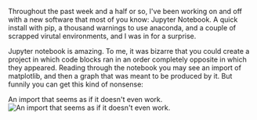 Throughout the past week and a half or so, I've been working on and off with a new software that most of you know: Jupyter Notebook. A quick install with pip, a thousand warnings to use anaconda, and a couple of scrapped virutal environments, and I was in for a surprise.

Jupyter notebook is amazing. To me, it was bizarre that you could create a project in which code blocks ran in an order completely opposite in which they appeared. Reading through the notebook you may see an import of matplotlib, and then a graph that was meant to be produced by it.
But funnily you can get this kind of nonsense:

An import that seems as if it doesn't even work.
![An import that seems as if it doesn't even work.](https://media.discordapp.net/attachments/519652291460988980/922946582087893082/unknown.png)

